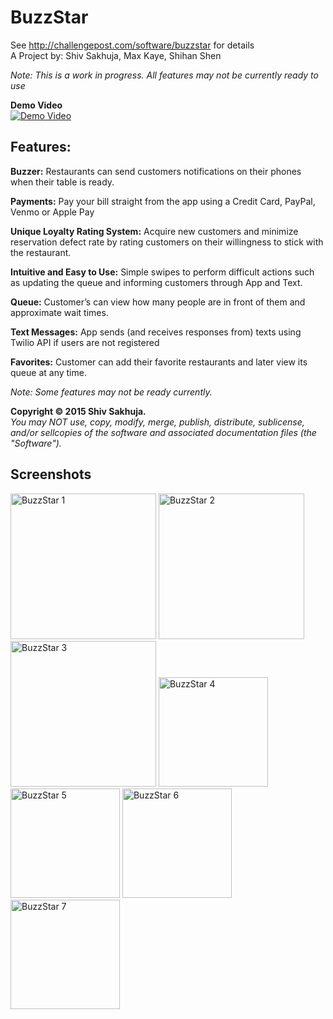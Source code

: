 # BuzzStar
See http://challengepost.com/software/buzzstar for details<br />
A Project by: Shiv Sakhuja, Max Kaye, Shihan Shen

<i>Note: This is a work in progress. All features may not be currently ready to use</i>

<b>Demo Video</b><br />
[![Demo Video](http://img.youtube.com/vi/Sfev2l4IrDw/0.jpg)](http://www.youtube.com/watch?v=Sfev2l4IrDw)

<h2><b>Features:</b></h2>

<b>Buzzer:</b> Restaurants can send customers notifications on their phones when their table is ready.

<b>Payments:</b> Pay your bill straight from the app using a Credit Card, PayPal, Venmo or Apple Pay

<b>Unique Loyalty Rating System:</b> Acquire new customers and minimize reservation defect rate by rating customers on their willingness to stick with the restaurant.

<b>Intuitive and Easy to Use:</b> Simple swipes to perform difficult actions such as updating the queue and informing customers through App and Text.

<b>Queue:</b> Customer’s can view how many people are in front of them and approximate wait times.

<b>Text Messages:</b> App sends (and receives responses from) texts using Twilio API if users are not registered

<b>Favorites:</b> Customer can add their favorite restaurants and later view its queue at any time.

<i>Note: Some features may not be ready currently.</i>

<b>Copyright © 2015 Shiv Sakhuja.</b><br />
<i>You may NOT use, copy, modify, merge, publish, distribute, sublicense, and/or sellcopies of the software and associated documentation files (the "Software").</i>

<h2>Screenshots</h2>
<img src="http://columbia.edu/~ss4757/resources/app-screenshots/buzzstar-screenshot-1.png" alt="BuzzStar 1" width="233px"/>
<img src="http://columbia.edu/~ss4757/resources/app-screenshots/buzzstar-screenshot-2.png" alt="BuzzStar 2" width="233px"/>
<img src="http://columbia.edu/~ss4757/resources/app-screenshots/buzzstar-screenshot-3.png" alt="BuzzStar 3" width="233px"/>
<img src="http://columbia.edu/~ss4757/resources/app-screenshots/buzzstar-screenshot-4.png" alt="BuzzStar 4" width="175px"/>
<img src="http://columbia.edu/~ss4757/resources/app-screenshots/buzzstar-screenshot-5.png" alt="BuzzStar 5" width="175px"/>
<img src="http://columbia.edu/~ss4757/resources/app-screenshots/buzzstar-screenshot-6.png" alt="BuzzStar 6" width="175px"/>
<img src="http://columbia.edu/~ss4757/resources/app-screenshots/buzzstar-screenshot-7.png" alt="BuzzStar 7" width="175px"/>
